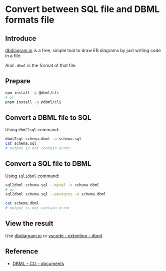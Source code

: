 # Convert between SQL file and DBML formats file

## Introduce

[dbdiagram.io](https://dbdiagram.io/home) is a free, simple tool to draw ER diagrams by just writing code in a file.

And `.dbml` is the format of that file.

## Prepare

```bash
npm install -g @dbml/cli
# or
pnpm install -g @dbml/cli
```

## Convert a DBML file to SQL

Using `dbml2sql` command:

```bash
dbml2sql schema.dbml -o schema.sql
cat schema.sql
# output is not contain error
```

## Convert a SQL file to DBML

Using `sql2dbml` command:

```bash
sql2dbml schema.sql --mysql -o schema.dbml
# or
sql2dbml schema.sql --postgres -o schema.dbml

cat schema.dbml
# output is not contain error
```

## View the result

Use [dbdiagram.io](https://dbdiagram.io/) or [vscode - extention - dbml](https://marketplace.visualstudio.com/items?itemName=matt-meyers.vscode-dbml).

## Reference

- [DBML - CLI - documents](https://www.dbml.org/cli/#convert-a-dbml-file-to-sql)



